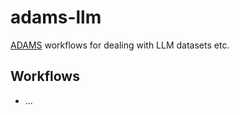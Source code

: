 # adams-llm
[ADAMS](https://adams.cms.waikato.ac.nz) workflows for dealing with LLM datasets etc.

## Workflows

* ...

